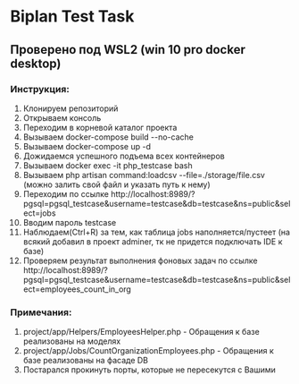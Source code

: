 # Biplan Test Task

## Проверено под WSL2 (win 10 pro docker desktop)

### Инструкция:

1. Клонируем репозиторий
2. Открываем консоль
3. Переходим в корневой каталог проекта
4. Вызываем docker-compose build --no-cache
5. Вызываем docker-compose up -d
6. Дожидаемся успешного подъема всех контейнеров
7. Вызываем docker exec -it php_testcase bash
8. Вызываем php artisan command:loadcsv --file=./storage/file.csv (можно залить свой файл и указать путь к нему)
9. Переходим по ссылке http://localhost:8989/?pgsql=pgsql_testcase&username=testcase&db=testcase&ns=public&select=jobs
10. Вводим пароль testcase
11. Наблюдаем(Ctrl+R) за тем, как таблица jobs наполняется/пустеет (на всякий добавил в проект adminer, тк не придется подключать IDE к базе)
12. Проверяем результат выполнения фоновых задач по ссылке http://localhost:8989/?pgsql=pgsql_testcase&username=testcase&db=testcase&ns=public&select=employees_count_in_org

### Примечания:

1. project/app/Helpers/EmployeesHelper.php - Обращения к базе реализованы на моделях
2. project/app/Jobs/CountOrganizationEmployees.php - Обращения к базе реализованы на фасаде DB
3. Постарался прокинуть порты, которые не пересекутся с Вашими

